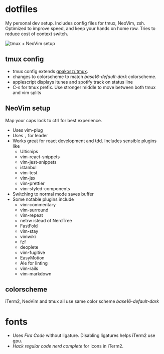 # dotfiles

My personal dev setup. Includes config files for tmux, NeoVim, zsh. Optimized to improve speed, and keep your hands on home row. Tries to reduce cost of context switch.

![tmux + NeoVim setup](https://i.imgur.com/Jo4F4b1.png)

## tmux config

* tmux config extends [gpakosz/.tmux](https://github.com/gpakosz/.tmux). 
* changes to colorscheme to match *base16-default-dark* colorscheme. 
* applescript displays itunes and spotify track on status line
* C-s for tmux prefix. Use stronger middle to move between both tmux and vim splits

## NeoVim setup

Map your caps lock to ctrl for best experience.

* Uses vim-plug
* Uses ``,`` for leader
* Works great for react development and tdd. Includes sensible plugins like
    - Ultisnips
    - vim-react-snippets
    - vim-jest-snippets
    - istanbul
    - vim-test
    - vim-jsx
    - vim-prettier
    - vim-styled-components
* Switching to normal mode saves buffer
* Some notable plugins include
    - vim-commentary
    - vim-surround
    - vim-repeat
    - netrw istead of NerdTree
    - FastFold
    - vim-stay
    - vimwiki
    - fzf
    - deoplete
    - vim-fugitive
    - EasyMotion
    - Ale for linting
    - vim-rails
    - vim-markdown

## colorscheme

iTerm2, NeoVim and tmux all use same color scheme *base16-default-dark*

# fonts

* Uses *Fira Code* without ligature. Disabling ligatures helps iTerm2 use gpu. 
* *Hack regular code nerd complete* for icons in iTerm2.

